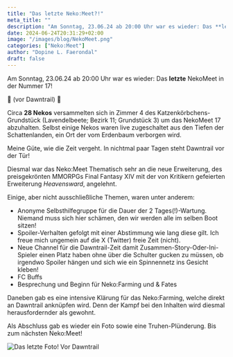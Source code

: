 ```yaml
---
title: "Das letzte Neko:Meet?!"
meta_title: ""
description: "Am Sonntag, 23.06.24 ab 20:00 Uhr war es wieder: Das **letzte** NekoMeet in der Nummer 17!"
date: 2024-06-24T20:31:29+02:00
image: "/images/blog/NekoMeet.png"
categories: ["Neko:Meet"]
author: "Dopine L. Faerondal"
draft: false
---
```


Am Sonntag, 23.06.24 ab 20:00 Uhr war es wieder: Das **letzte** NekoMeet in der Nummer 17!

:clown_face: (vor Dawntrail) :clown_face:

Circa **28 Nekos** versammelten sich in Zimmer 4 des Katzenkörbchens-Grundstück (Lavendelbeete; Bezirk 11; Grundstück 3) um das NekoMeet 17 abzuhalten. Selbst einige Nekos waren live zugeschaltet aus den Tiefen der Schattenlanden, ein Ort der vom Erdenbaum verborgen wird. 

Meine Güte, wie die Zeit vergeht. In nichtmal paar Tagen steht Dawntrail vor der Tür!

Diesmal war das Neko:Meet Thematisch sehr an die neue Erweiterung, des preisgekrönten MMORPGs Final Fantasy XIV mit der von Kritikern gefeierten Erweiterung *Heavensward*, angelehnt.

Einige, aber nicht ausschließliche Themen, waren unter anderem:

* Anonyme Selbsthilfegruppe für die Dauer der 2 Tages(!)-Wartung. Niemand muss sich hier schämen, den wir werden alle im selben Boot sitzen!
* Spoiler-Verhalten gefolgt mit einer Abstimmung wie lang diese gilt. Ich freue mich ungemein auf die X (Twitter) freie Zeit (nicht).
* Neue Channel für die Dawntrail-Zeit damit Zusammen-Story-Oder-Ini-Spieler einen Platz haben ohne über die Schulter gucken zu müssen, ob irgendwo Spoiler hängen und sich wie ein Spinnennetz ins Gesicht kleben!
* FC Buffs
* Besprechung und Beginn für Neko:Farming und & Fates

Daneben gab es eine intensive Klärung für das Neko:Farming, welche direkt an Dawntrail anknüpfen wird. Denn der Kampf bei den Inhalten wird diesmal herausfordernder als gewohnt.

Als Abschluss gab es wieder ein Foto sowie eine Truhen-Plünderung. Bis zum nächsten Neko:Meet!


![Das letzte Foto! Vor Dawntrail](images/blog/screenshots/1719253857-NekoMeet17.jpg)